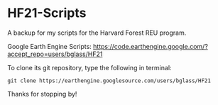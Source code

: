 # HF21-Scripts
A backup for my scripts for the Harvard Forest REU program.


Google Earth Engine Scripts: https://code.earthengine.google.com/?accept_repo=users/bglass/HF21

To clone its git repository, type the following in terminal:

```
git clone https://earthengine.googlesource.com/users/bglass/HF21
```

Thanks for stopping by!
